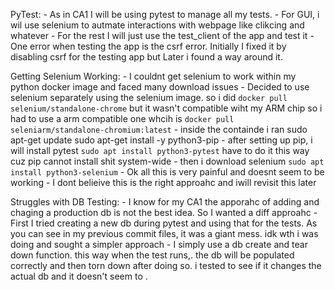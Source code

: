 PyTest:
    - As in CA1 I will be using pytest to manage all my tests. 
    - For GUI, i wil use selenium to autmate interactions with webpage like clikcing and whatever
    - For the rest I will just use the test_client of the app and test it 
    - One error when testing the app is the csrf error. Initially I fixed it by disabling csrf for the testing app but Later i found a way around it. 

Getting Selenium Working:
    - I couldnt get selenium to work within my python docker image and faced many download issues
    - Decided to use selenium separately using the selenium image. so i did `docker pull selenium/standalone-chrome` but it wasn't compatible wiht my ARM chip so i had to use a arm compatible one whcih is   `docker pull seleniarm/standalone-chromium:latest`
    - inside the containde i ran 
        sudo apt-get update
        sudo apt-get install -y python3-pip
    - after setting up pip, i will install pytest `sudo apt install python3-pytest` have to do it this way cuz pip cannot install shit system-wide
    - then i download selenium `sudo apt install python3-selenium`
    - Ok all this is very painful and doesnt seem to be working
    - I dont belieive this is the right approahc and  iwill revisit this later

Struggles with DB Testing:
    - I know for my CA1 the apporahc of adding and chaging a production db is not the best idea. So I wanted a diff approahc
    - First I tried creating a new db during pytest and using that for the tests. As you can see in my previous commit files, it was a giant mess. idk wth i was doing and sought a simpler approach
    - I simply use a db create and tear down function. this way when the test runs,. the db will be populated correctly and then torn down after doing so. i tested to see if it changes the actual db and it doesn't seem to . 
